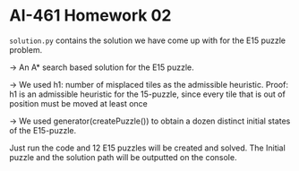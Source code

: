 # AI-461 Homework 02

`solution.py` contains the solution we have come up with for the E15 puzzle problem.

-> An A* search based solution for the E15 puzzle.

-> We used h1: number of misplaced tiles as the admissible heuristic. Proof:
h1 is an admissible heuristic for the 15-puzzle, since every tile that is out 
of position must be moved at least once

-> We used generator(createPuzzle())  to obtain a dozen distinct initial states
of the E15-puzzle.

Just run the code and 12 E15 puzzles will be created and solved. The Initial
puzzle and the solution path will be outputted on the console.
